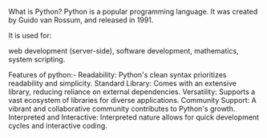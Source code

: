 What is Python?
Python is a popular programming language. It was created by Guido van Rossum, and released in 1991.

It is used for:

web development (server-side),
software development,
mathematics,
system scripting.

Features of python:-
Readability: Python's clean syntax prioritizes readability and simplicity.
Standard Library: Comes with an extensive library, reducing reliance on external dependencies.
Versatility: Supports a vast ecosystem of libraries for diverse applications.
Community Support: A vibrant and collaborative community contributes to Python's growth.
Interpreted and Interactive: Interpreted nature allows for quick development cycles and interactive coding.

